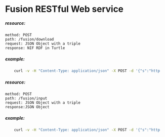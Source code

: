 # Fusion RESTful Web service

##### resource:
    method: POST
    path: /fusion/download
    request: JSON Object with a triple
    response: NIF RDF in Turtle

##### example:
```bash
    curl -v -H "Content-Type: application/json" -X POST -d '{"s":"http://dbpedia.org/resource/Albert_Einstein", "p":"http://dbpedia.org/ontology/award", "o":"http://dbpedia.org/resource/Nobel_Prize_in_Physics"}' http://localhost:4441/fusion/download > out.ttl

```

##### resource:
    method: POST
    path: /fusion/input
    request: JSON Object with a triple
    response:JSON Object

##### example:
```bash
    curl -v -H "Content-Type: application/json" -X POST -d '{"s":"http://dbpedia.org/resource/Albert_Einstein", "p":"http://dbpedia.org/ontology/award", "o":"http://dbpedia.org/resource/Nobel_Prize_in_Physics"}' http://localhost:4441/fusion/input > out.json

```
